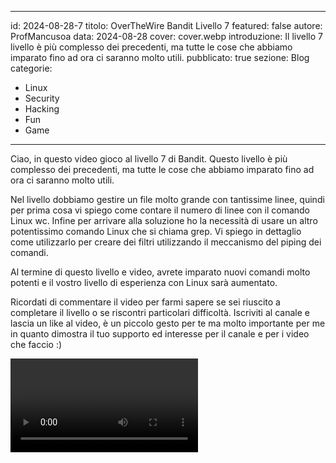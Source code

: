 
---
id: 2024-08-28-7
titolo: OverTheWire Bandit Livello 7
featured: false
autore: ProfMancusoa
data: 2024-08-28
cover: cover.webp
introduzione: Il livello 7 livello è più complesso dei precedenti, ma tutte le cose che abbiamo imparato fino ad ora ci saranno molto utili.
pubblicato: true
sezione: Blog
categorie:
  - Linux
  - Security
  - Hacking
  - Fun
  - Game
---

<script>
  import  Video from '../../lib/components/Video.svelte'
</script>

Ciao, in questo video gioco al livello 7 di Bandit. Questo livello è più complesso dei precedenti, ma tutte le cose che abbiamo imparato fino ad ora ci saranno molto utili. 

Nel livello dobbiamo gestire un file molto grande con tantissime linee, quindi per prima cosa vi spiego come contare il numero di linee con il comando Linux wc.
Infine per arrivare alla soluzione ho la necessità di usare un altro potentissimo comando Linux che si chiama grep. Vi spiego in dettaglio come utilizzarlo per creare dei filtri utilizzando il meccanismo del piping dei comandi.

Al termine di questo livello e video, avrete imparato nuovi comandi molto potenti e il vostro livello di esperienza con Linux sarà aumentato.

Ricordati di commentare il video per farmi sapere se sei riuscito a completare il livello o se riscontri particolari difficoltà.
Iscriviti al canale e lascia un like al video, è un piccolo gesto per te ma molto importante per me in quanto dimostra il tuo supporto ed interesse per il canale e per i video che faccio :)

<Video video_url="https://www.youtube.com/embed/Ce1swn03lsg?si=IeK8rBwlx2g0xUZB" />
